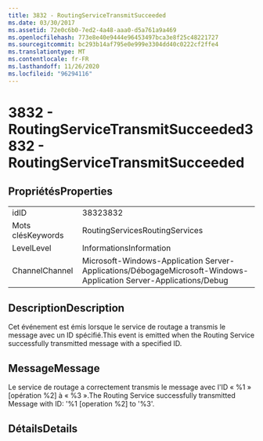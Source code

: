 ```yaml
---
title: 3832 - RoutingServiceTransmitSucceeded
ms.date: 03/30/2017
ms.assetid: 72e0c6b0-7ed2-4a48-aaa0-d5a761a9a469
ms.openlocfilehash: 773e8e40e9444e96453497bca3e8f25c48221727
ms.sourcegitcommit: bc293b14af795e0e999e3304dd40c0222cf2ffe4
ms.translationtype: MT
ms.contentlocale: fr-FR
ms.lasthandoff: 11/26/2020
ms.locfileid: "96294116"
---
```

# <a name="3832---routingservicetransmitsucceeded"></a><span data-ttu-id="3b928-102">3832 - RoutingServiceTransmitSucceeded</span><span class="sxs-lookup"><span data-stu-id="3b928-102">3832 - RoutingServiceTransmitSucceeded</span></span>

## <a name="properties"></a><span data-ttu-id="3b928-103">Propriétés</span><span class="sxs-lookup"><span data-stu-id="3b928-103">Properties</span></span>  
  
|||  
|-|-|  
|<span data-ttu-id="3b928-104">id</span><span class="sxs-lookup"><span data-stu-id="3b928-104">ID</span></span>|<span data-ttu-id="3b928-105">3832</span><span class="sxs-lookup"><span data-stu-id="3b928-105">3832</span></span>|  
|<span data-ttu-id="3b928-106">Mots clés</span><span class="sxs-lookup"><span data-stu-id="3b928-106">Keywords</span></span>|<span data-ttu-id="3b928-107">RoutingServices</span><span class="sxs-lookup"><span data-stu-id="3b928-107">RoutingServices</span></span>|  
|<span data-ttu-id="3b928-108">Level</span><span class="sxs-lookup"><span data-stu-id="3b928-108">Level</span></span>|<span data-ttu-id="3b928-109">Informations</span><span class="sxs-lookup"><span data-stu-id="3b928-109">Information</span></span>|  
|<span data-ttu-id="3b928-110">Channel</span><span class="sxs-lookup"><span data-stu-id="3b928-110">Channel</span></span>|<span data-ttu-id="3b928-111">Microsoft-Windows-Application Server-Applications/Débogage</span><span class="sxs-lookup"><span data-stu-id="3b928-111">Microsoft-Windows-Application Server-Applications/Debug</span></span>|  
  
## <a name="description"></a><span data-ttu-id="3b928-112">Description</span><span class="sxs-lookup"><span data-stu-id="3b928-112">Description</span></span>  

 <span data-ttu-id="3b928-113">Cet événement est émis lorsque le service de routage a transmis le message avec un ID spécifié.</span><span class="sxs-lookup"><span data-stu-id="3b928-113">This event is emitted when the Routing Service successfully transmitted message with a specified ID.</span></span>  
  
## <a name="message"></a><span data-ttu-id="3b928-114">Message</span><span class="sxs-lookup"><span data-stu-id="3b928-114">Message</span></span>  

 <span data-ttu-id="3b928-115">Le service de routage a correctement transmis le message avec l'ID « %1 » [opération %2] à « %3 ».</span><span class="sxs-lookup"><span data-stu-id="3b928-115">The Routing Service successfully transmitted Message with ID: '%1 [operation %2] to '%3'.</span></span>  
  
## <a name="details"></a><span data-ttu-id="3b928-116">Détails</span><span class="sxs-lookup"><span data-stu-id="3b928-116">Details</span></span>
